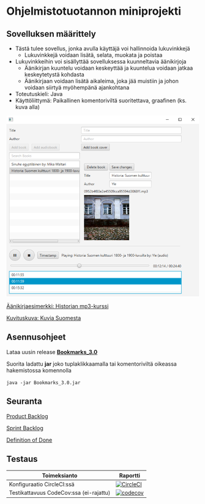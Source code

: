 # Ohjelmistotuotannon miniprojekti

## Sovelluksen määrittely

- Tästä tulee sovellus, jonka avulla käyttäjä voi hallinnoida lukuvinkkejä
    - Lukuvinkkejä voidaan lisätä, selata, muokata ja poistaa
 - Lukuvinkkeihin voi sisällyttää sovelluksessa kuunneltavia äänikirjoja
    - Äänikirjan kuuntelu voidaan keskeyttää ja kuuntelua voidaan jatkaa keskeytetystä kohdasta
    - Äänikirjaan voidaan lisätä aikaleima, joka jää muistiin ja johon voidaan siirtyä myöhempänä ajankohtana
- Toteutuskieli: Java
- Käyttöliittymä: Paikallinen komentoriviltä suoritettava, graafinen (ks. kuva alla)

![](https://github.com/fir3porkkana/ohtuMiniParas/blob/master/Documentation/UI9-win.png)

[Äänikirjaesimerkki: Historian mp3-kurssi](https://yle.fi/aihe/artikkeli/2013/06/20/historian-mp3-kurssi)

[Kuvituskuva: Kuvia Suomesta](https://kuviasuomesta.fi/kategoria/kaupunki/)


## Asennusohjeet

Lataa uusin release [**Bookmarks_3.0**](https://github.com/fir3porkkana/ohtuMiniParas/releases/tag/3.0)

Suorita ladattu **jar** joko tuplaklikkaamalla tai komentoriviltä oikeassa hakemistossa komennolla

`java -jar Bookmarks_3.0.jar`


## Seuranta

[Product Backlog](https://docs.google.com/spreadsheets/d/1xw16uQBEmb93MxG8sn8DBW7L4hb3ol44io-by8Mnahs/edit?usp=sharing)

[Sprint Backlog](https://docs.google.com/spreadsheets/d/1xw16uQBEmb93MxG8sn8DBW7L4hb3ol44io-by8Mnahs/edit#gid=1851121910)

[Definition of Done](https://github.com/fir3porkkana/ohtuMiniParas/blob/master/Documentation/definitionOfDone.md)


## Testaus

Toimeksianto | Raportti 
-----------|----------
Konfiguraatio CircleCI:ssä | [![CircleCI](https://circleci.com/gh/fir3porkkana/ohtuMiniParas.svg?style=svg)](https://circleci.com/gh/fir3porkkana/ohtuMiniParas) 
Testikattavuus CodeCov:ssa (ei-rajattu) | [![codecov](https://codecov.io/gh/fir3porkkana/ohtuMiniParas/branch/master/graph/badge.svg)](https://codecov.io/gh/fir3porkkana/ohtuMiniParas)
